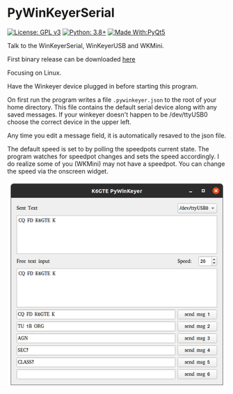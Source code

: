 # PyWinKeyerSerial

[![License: GPL v3](https://img.shields.io/badge/License-GPLv3-blue.svg)](https://www.gnu.org/licenses/gpl-3.0)  [![Python: 3.8+](https://img.shields.io/badge/python-3.8+-blue.svg)](https://www.python.org/downloads/)  [![Made With:PyQt5](https://img.shields.io/badge/Made%20with-PyQt5-red)](https://pypi.org/project/PyQt5/)

Talk to the WinKeyerSerial, WinKeyerUSB and WKMini.

First binary release can be downloaded [here
](https://github.com/mbridak/PyWinKeyerSerial/releases/download/21.5.7/winkeyerserial)

Focusing on Linux.

Have the Winkeyer device plugged in before starting this program.

On first run the program writes a file `.pywinkeyer.json` to the root of your home directory.
This file contains the default serial device along with any saved messages. If your winkeyer doesn't happen to be /dev/ttyUSB0 choose the correct device in the upper left.

Any time you edit a message field, it is automatically resaved to the json file. 

The default speed is set to by polling the speedpots current state. The program watches for speedpot changes and sets the speed accordingly. I do realize some of you (WKMini) may not have a speedpot. You can change the speed via the onscreen widget.  

![It's a screenshot](https://github.com/mbridak/PyWinKeyerSerial/raw/main/pic/WINKEYERSCREEN.png)
